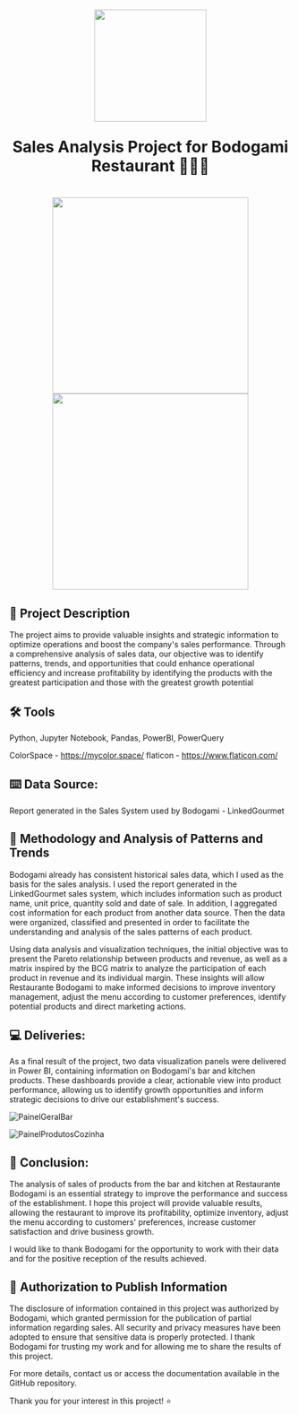 <h1 align="center"><img src="https://www.bodogami.com.br/wp-content/uploads/2021/12/logo_1000x500-768x384.png" width="200">

<p align="center"> Sales Analysis Project for Bodogami Restaurant 🎲🎲🎲
</h1>
<a name="project-description"></a>

<h1 align="center"><img src="https://github.com/RenataFukuda/RenataFukuda/assets/106774188/ecd2cef6-8e1c-4bbc-8d9b-3bdafbbbfe75" width="350"><img src="https://github.com/RenataFukuda/RenataFukuda/assets/106774188/8bae5d2e-d077-4177-9591-11c690c1ff8e" width="350">

## 📝 Project Description
The project aims to provide valuable insights and strategic information to optimize operations and boost the company's sales performance. Through a comprehensive analysis of sales data, our objective was to identify patterns, trends, and opportunities that could enhance operational efficiency and increase profitability by identifying the products with the greatest participation and those with the greatest growth potential

## 🛠 Tools
Python, Jupyter Notebook, Pandas, PowerBI, PowerQuery

ColorSpace - https://mycolor.space/
flaticon - https://www.flaticon.com/

## ⌨️ Data Source:
Report generated in the Sales System used by Bodogami - LinkedGourmet

## 📌 Methodology and Analysis of Patterns and Trends
Bodogami already has consistent historical sales data, which I used as the basis for the sales analysis. I used the report generated in the LinkedGourmet sales system, which includes information such as product name, unit price, quantity sold and date of sale. In addition, I aggregated cost information for each product from another data source. Then the data were organized, classified and presented in order to facilitate the understanding and analysis of the sales patterns of each product.

Using data analysis and visualization techniques, the initial objective was to present the Pareto relationship between products and revenue, as well as a matrix inspired by the BCG matrix to analyze the participation of each product in revenue and its individual margin. These insights will allow Restaurante Bodogami to make informed decisions to improve inventory management, adjust the menu according to customer preferences, identify potential products and direct marketing actions.

##  💻 Deliveries:
As a final result of the project, two data visualization panels were delivered in Power BI, containing information on Bodogami's bar and kitchen products. These dashboards provide a clear, actionable view into product performance, allowing us to identify growth opportunities and inform strategic decisions to drive our establishment's success.

![PainelGeralBar](https://github.com/RenataFukuda/RenataFukuda/assets/106774188/b0288a82-118d-4926-a42f-02fa39f36a54)

![PainelProdutosCozinha](https://github.com/RenataFukuda/RenataFukuda/assets/106774188/72a4683e-afc9-473d-abdc-6fd457e4e22f)

##  🎯 Conclusion:
The analysis of sales of products from the bar and kitchen at Restaurante Bodogami is an essential strategy to improve the performance and success of the establishment. I hope this project will provide valuable results, allowing the restaurant to improve its profitability, optimize inventory, adjust the menu according to customers' preferences, increase customer satisfaction and drive business growth.

I would like to thank Bodogami for the opportunity to work with their data and for the positive reception of the results achieved. 

## 📜 Authorization to Publish Information
The disclosure of information contained in this project was authorized by Bodogami, which granted permission for the publication of partial information regarding sales. All security and privacy measures have been adopted to ensure that sensitive data is properly protected. I thank Bodogami for trusting my work and for allowing me to share the results of this project.

For more details, contact us or access the documentation available in the GitHub repository.

Thank you for your interest in this project! ⭐

